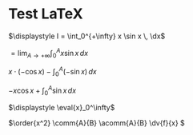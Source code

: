 # Test LaTeX

$\displaystyle I = \int_0^{+\infty} x \sin x \, \dx$

$\displaystyle = \lim_{A \to +\infty} \int_0^A x \sin x \, dx$

$\displaystyle x \cdot (- \cos x) - \int_0^A (- \sin x) \, dx$

$\displaystyle -x \cos x + \int_0^A \sin x \, dx$

$\displaystyle \eval{x}_0^\infty$

$\order{x^2} \comm{A}{B} \acomm{A}{B} \dv{f}{x}	$